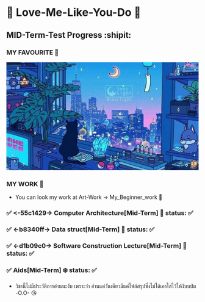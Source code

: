 # :seedling: Love-Me-Like-You-Do :sunrise_over_mountains:
## MID-Term-Test Progress :shipit:
### MY FAVOURITE :musical_score:
![This is picture.](/Images/Inspiration_n_love/night.jpg "Day N Night")
### MY WORK :movie_camera:
* You can look my work at Art-Work -> My_Beginner_work :beginner:
### :white_check_mark: <-55c1429-> Computer Architecture[Mid-Term] :house_with_garden: status: :white_check_mark:
### :white_check_mark: <-b8340ff-> Data struct[Mid-Term] :city_sunrise: status: :white_check_mark:
### :white_check_mark: <-d1b09c0-> Software Construction Lecture[Mid-Term] :city_sunset: status: :white_check_mark:
### :white_check_mark: Aids[Mid-Term] :snowflake: status: :white_check_mark:
* วิชานี้ไม่มีประวัติการอ่านนะงับ เพราะว่า อ่านแค่วันเดียวมีแค่ไฟล์สรุปซึ่งไม่ได้เอาใส่ไว้ให้งับบป๋ม -O.O- :kissing_heart: